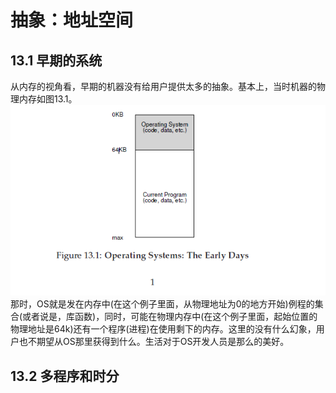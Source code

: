 # 抽象：地址空间
## 13.1 早期的系统
从内存的视角看，早期的机器没有给用户提供太多的抽象。基本上，当时机器的物理内存如图13.1。
![操作系统：早期的时候](Figure13_1.png "操作系统：早期的时候")
那时，OS就是发在内存中(在这个例子里面，从物理地址为0的地方开始)例程的集合(或者说是，库函数)，同时，可能在物理内存中(在这个例子里面，起始位置的物理地址是64k)还有一个程序(进程)在使用剩下的内存。这里的没有什么幻象，用户也不期望从OS那里获得到什么。生活对于OS开发人员是那么的美好。
## 13.2 多程序和时分